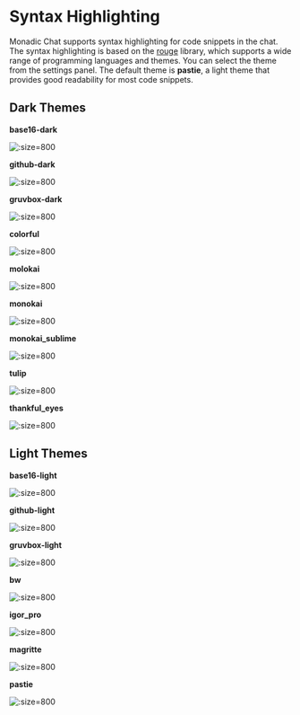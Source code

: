 # Syntax Highlighting

Monadic Chat supports syntax highlighting for code snippets in the chat. The syntax highlighting is based on the [rouge](https://github.com/rouge-ruby/rouge) library, which supports a wide range of programming languages and themes. You can select the theme from the settings panel. The default theme is **pastie**, a light theme that provides good readability for most code snippets.

## Dark Themes

**base16-dark**

![](../assets/images/syntax-base16-dark.png ':size=800')

**github-dark**

![](../assets/images/syntax-github-dark.png ':size=800')

**gruvbox-dark**

![](../assets/images/syntax-gruvbox-dark.png ':size=800')

**colorful**

![](../assets/images/syntax-colorful.png ':size=800')

**molokai**

![](../assets/images/syntax-molokai.png ':size=800')

**monokai**

![](../assets/images/syntax-monokai.png ':size=800')

**monokai_sublime**

![](../assets/images/syntax-monokai_sublime.png ':size=800')

**tulip**

![](../assets/images/syntax-tulip.png ':size=800')

**thankful_eyes**

![](../assets/images/syntax-thankful_eyes.png ':size=800')

## Light Themes

**base16-light**

![](../assets/images/syntax-base16-light.png ':size=800')

**github-light**

![](../assets/images/syntax-github-light.png ':size=800')

**gruvbox-light**

![](../assets/images/syntax-gruvbox-light.png ':size=800')

**bw**

![](../assets/images/syntax-bw.png ':size=800')

**igor_pro**

![](../assets/images/syntax-igor_pro.png ':size=800')

**magritte**

![](../assets/images/syntax-magritte.png ':size=800')

**pastie**

![](../assets/images/syntax-pastie.png ':size=800')
